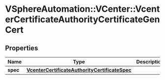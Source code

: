 # VSphereAutomation::VCenter::VcenterCertificateAuthorityCertificateGenCert

## Properties
Name | Type | Description | Notes
------------ | ------------- | ------------- | -------------
**spec** | [**VcenterCertificateAuthorityCertificateSpec**](VcenterCertificateAuthorityCertificateSpec.md) |  | 


